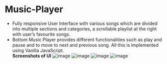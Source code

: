 # Music-Player
-	Fully responsive User Interface with various songs which are divided into multiple sections and categories, a scrollable playlist at the right with user’s favourite songs.
-	Bottom Music Player provides different functionalities such as play and pause and to move to next and previous song. All this is implemented using Vanilla JavaScript.  
**Screenshots of UI**
![image](https://user-images.githubusercontent.com/59642935/207425643-ccfa4d1f-ce89-4282-9939-f8c297c4eb97.png)
![image](https://user-images.githubusercontent.com/59642935/207425770-0abfb694-4967-4ad1-a405-d7a312716b2e.png)
![image](https://user-images.githubusercontent.com/59642935/207425819-312854a8-973b-4dca-a9b5-1f63ccab849c.png)
![image](https://user-images.githubusercontent.com/59642935/207426007-d803d7cd-ab36-4de3-80f6-309bad2f07a6.png)

